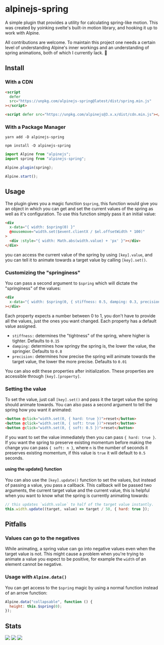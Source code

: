 # alpinejs-spring

A simple plugin that provides a utility for calculating spring-like motion. This was created by yoinking svelte's built-in motion library, and hooking it up to work with Alpine.

All contributions are welcome. To maintain this project one needs a certain level of understanding Alpine's inner workings and an understanding of spring animations, both of which I currently lack. 🤷

## Install

### With a CDN

```html
<script
  defer
  src="https://unpkg.com/alpinejs-spring@latest/dist/spring.min.js"
></script>

<script defer src="https://unpkg.com/alpinejs@3.x.x/dist/cdn.min.js"></script>
```

### With a Package Manager

```shell
yarn add -D alpinejs-spring

npm install -D alpinejs-spring
```

```js
import Alpine from "alpinejs";
import spring from "alpinejs-spring";

Alpine.plugin(spring);

Alpine.start();
```

## Usage

The plugin gives you a magic function `$spring`, this function would give you an object in which you can get and set the current values of the spring as well as it's configuration. To use this function simply pass it an initial value:

```html
<div
  x-data="{ width: $spring(0) }"
  @mousemove="width.set($event.clientX / $el.offsetWidth * 100)"
>
  <div :style="{ width: Math.abs(width.value) + 'px' }"></div>
</div>
```

you can access the current value of the spring by using `[key].value`, and you can tell it to animate towards a target value by calling `[key].set()`.

### Customizing the "springiness"

You can pass a second argument to `$spring` which will dictate the "springiness" of the values:

```html
<div
  x-data="{ width: $spring(0, { stiffness: 0.5, damping: 0.3, precision: 0.01 }) }"
></div>
```

Each property expects a number between 0 to 1, you don't have to provide all the values, just the ones you want changed. Each property has a default value assigned.

- `stiffness:` determines the "tightness" of the spring, where higher is tighter. Defaults to `0.15`
- `damping:` determines how springy the spring is, the lower the value, the springier. Defaults to `0.8`
- `precision:` determines how precise the spring will animate towards the target value, the lower the more precise. Defaults to `0.01`

You can also edit these properties after initialization. These properties are accessible through `[key].[property]`.

### Setting the value

To set the value, just call `[key].set()` and pass it the target value the spring should animate towards. You can also pass a second argument to tell the spring how you want it animated:

```html
<button @click="width.set(0, { hard: true })">reset</button>
<button @click="width.set(0, { soft: true })">reset</button>
<button @click="width.set(0, { soft: 0.5 })">reset</button>
```

if you want to set the value immediately then you can pass `{ hard: true }`. If you want the spring to preserve existing momentum before making the change you can pass `{ soft: n }`, where `n` is the number of seconds it preserves existing momentum, if this value is `true` it will default to `0.5` seconds.

#### using the update() function

You can also use the `[key].update()` function to set the values, but instead of passing a value, you pass a callback. This callback will be passed two arguments, the current target value and the current value, this is helpful when you want to know what the spring is currently animating towards:

```js
// this updates `width.value` to half of the target value instantly.
this.width.update((target, value) => target / 50, { hard: true });
```

## Pitfalls

### Values can go to the negatives

While animating, a spring value can go into negative values even when the target value is not. This might cause a problem when you're trying to animate a value you expect to be positive, for example the `width` of an element cannot be negative.

### Usage with `Alpine.data()`

You can get access to the `$spring` magic by using a normal function instead of an arrow function:

```js
Alpine.data("collapsable", function () {
  height: this.$spring(0);
});
```

## Stats

![](https://img.shields.io/bundlephobia/min/alpinejs-spring)
![](https://img.shields.io/npm/v/alpinejs-spring)
![](https://img.shields.io/npm/dt/alpinejs-spring)
